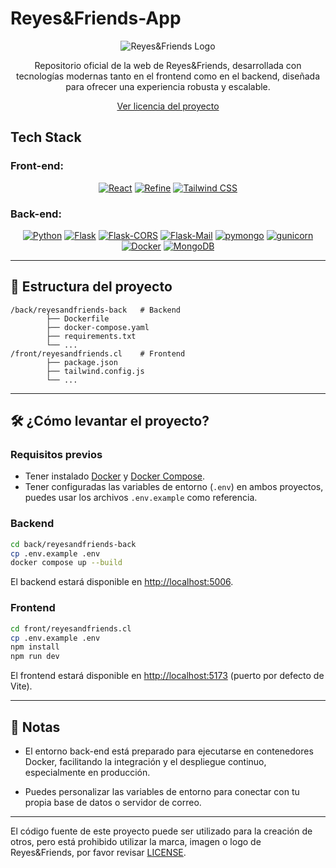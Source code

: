# Reyes&Friends-App

<div align="center">

![Reyes&Friends Logo](https://github.com/user-attachments/assets/46a61f38-9e31-458d-aa43-3bfec13c7dc7)

Repositorio oficial de la web de Reyes&Friends, desarrollada con tecnologías modernas tanto en el frontend como en el backend, diseñada para ofrecer una experiencia robusta y escalable.

</div>

<p align="center">
    <a href="LICENSE">Ver licencia del proyecto</a>
</p>

## Tech Stack

### Front-end:

<div align="center">

[![React](https://img.shields.io/badge/React-61dafb?logo=react&logoColor=white)](https://react.dev/)
[![Refine](https://img.shields.io/badge/Refine-24292f?logo=refine&logoColor=white)](https://refine.dev/)
[![Tailwind CSS](https://img.shields.io/badge/Tailwind_CSS-38bdf8?logo=tailwindcss&logoColor=white)](https://tailwindcss.com/)

</div>

### Back-end:

<div align="center">

[![Python](https://img.shields.io/badge/Python-blue?logo=python&logoColor=white)](https://www.python.org/)
[![Flask](https://img.shields.io/badge/Flask-black?logo=flask&logoColor=white)](https://flask.palletsprojects.com/)
[![Flask-CORS](https://img.shields.io/badge/Flask--CORS-yellow?logo=python&logoColor=white)](https://flask-cors.readthedocs.io/)
[![Flask-Mail](https://img.shields.io/badge/Flask--Mail-green?logo=python&logoColor=white)](https://pythonhosted.org/Flask-Mail/)
[![pymongo](https://img.shields.io/badge/pymongo-brightgreen?logo=mongodb&logoColor=white)](https://pymongo.readthedocs.io/)
[![gunicorn](https://img.shields.io/badge/gunicorn-009688?logo=gunicorn&logoColor=white)](https://gunicorn.org/)
[![Docker](https://img.shields.io/badge/Docker-2496ed?logo=docker&logoColor=white)](https://www.docker.com/)
[![MongoDB](https://img.shields.io/badge/MongoDB-47A248?logo=mongodb&logoColor=white)](https://www.mongodb.com/)

</div>

---

## 📁 Estructura del proyecto

```
/back/reyesandfriends-back   # Backend
        ├── Dockerfile
        ├── docker-compose.yaml
        ├── requirements.txt
        └── ...
/front/reyesandfriends.cl    # Frontend
        ├── package.json
        ├── tailwind.config.js
        └── ...
```

---

## 🛠️ ¿Cómo levantar el proyecto?

### Requisitos previos

- Tener instalado [Docker](https://www.docker.com/) y [Docker Compose](https://docs.docker.com/compose/).
- Tener configuradas las variables de entorno (`.env`) en ambos proyectos, puedes usar los archivos `.env.example` como referencia.

### Backend

```bash
cd back/reyesandfriends-back
cp .env.example .env
docker compose up --build
```

El backend estará disponible en [http://localhost:5006](http://localhost:5006).

### Frontend

```bash
cd front/reyesandfriends.cl
cp .env.example .env 
npm install
npm run dev
```

El frontend estará disponible en [http://localhost:5173](http://localhost:5173) (puerto por defecto de Vite).

---

## 📝 Notas

- El entorno back-end está preparado para ejecutarse en contenedores Docker, facilitando la integración y el despliegue continuo, especialmente en producción.

- Puedes personalizar las variables de entorno para conectar con tu propia base de datos o servidor de correo.

---

El código fuente de este proyecto puede ser utilizado para la creación de otros, pero está prohibido utilizar la marca, imagen o logo de Reyes&Friends, por favor revisar <a href="LICENSE">LICENSE</a>.
